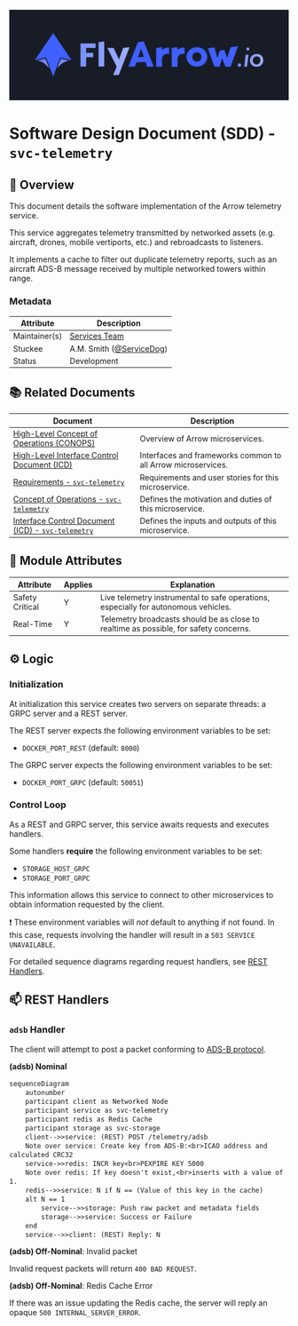 ![Arrow Banner](https://github.com/Arrow-air/tf-github/raw/main/src/templates/doc-banner-services.png)

# Software Design Document (SDD) - `svc-telemetry`

## :telescope: Overview

This document details the software implementation of the Arrow telemetry service.

This service aggregates telemetry transmitted by networked assets (e.g.
aircraft, drones, mobile vertiports, etc.) and rebroadcasts to listeners.

It implements a cache to filter out duplicate telemetry reports, such as an
aircraft ADS-B message received by multiple networked towers within range.

### Metadata

| Attribute     | Description                                                       |
| ------------- |-------------------------------------------------------------------|
| Maintainer(s) | [Services Team](https://github.com/orgs/Arrow-air/teams/services) |
| Stuckee       | A.M. Smith ([@ServiceDog](https://github.com/ServiceDog))         |
| Status        | Development                                                       |

## :books: Related Documents

Document | Description
--- | ---
[High-Level Concept of Operations (CONOPS)](https://github.com/Arrow-air/se-services/blob/develop/docs/conops.md) | Overview of Arrow microservices.
[High-Level Interface Control Document (ICD)](https://github.com/Arrow-air/se-services/blob/develop/docs/icd.md)  | Interfaces and frameworks common to all Arrow microservices.
[Requirements - `svc-telemetry`](https://nocodb.arrowair.com/dashboard/#/nc/view/6ffa7547-b2ab-4d02-b5cb-ed2d3c60e2c7) | Requirements and user stories for this microservice.
[Concept of Operations - `svc-telemetry`](./conops.md) | Defines the motivation and duties of this microservice.
[Interface Control Document (ICD) - `svc-telemetry`](./icd.md) | Defines the inputs and outputs of this microservice.

## :dna: Module Attributes

Attribute | Applies | Explanation
--- | --- | ---
Safety Critical | Y | Live telemetry instrumental to safe operations, especially for autonomous vehicles.
Real-Time | Y | Telemetry broadcasts should be as close to realtime as possible, for safety concerns.

## :gear: Logic

### Initialization

At initialization this service creates two servers on separate threads: a GRPC server and a REST server.

The REST server expects the following environment variables to be set:
- `DOCKER_PORT_REST` (default: `8000`)

The GRPC server expects the following environment variables to be set:
- `DOCKER_PORT_GRPC` (default: `50051`)

### Control Loop

As a REST and GRPC server, this service awaits requests and executes handlers.

Some handlers **require** the following environment variables to be set:
- `STORAGE_HOST_GRPC`
- `STORAGE_PORT_GRPC`

This information allows this service to connect to other microservices to obtain information requested by the client.

:exclamation: These environment variables will *not* default to anything if not found. In this case, requests involving the handler will result in a `503 SERVICE UNAVAILABLE`.

For detailed sequence diagrams regarding request handlers, see [REST Handlers](#mailbox-rest-handlers).

## :mailbox: REST Handlers

### `adsb` Handler

The client will attempt to post a packet conforming to [ADS-B protocol](https://airmetar.main.jp/radio/ADS-B%20Decoding%20Guide.pdf).

**(adsb) Nominal**
```mermaid
sequenceDiagram
    autonumber
    participant client as Networked Node
    participant service as svc-telemetry
    participant redis as Redis Cache
    participant storage as svc-storage
    client-->>service: (REST) POST /telemetry/adsb
    Note over service: Create key from ADS-B:<br>ICAO address and calculated CRC32
    service->>redis: INCR key<br>PEXPIRE KEY 5000
    Note over redis: If key doesn't exist,<br>inserts with a value of 1.
    redis-->>service: N if N == (Value of this key in the cache)
    alt N == 1
        service-->>storage: Push raw packet and metadata fields
        storage-->>service: Success or Failure
    end
    service-->>client: (REST) Reply: N
```

**(adsb) Off-Nominal**: Invalid packet

Invalid request packets will return `400 BAD REQUEST`.

**(adsb) Off-Nominal**: Redis Cache Error

If there was an issue updating the Redis cache, the server will reply an opaque `500 INTERNAL_SERVER_ERROR`.
